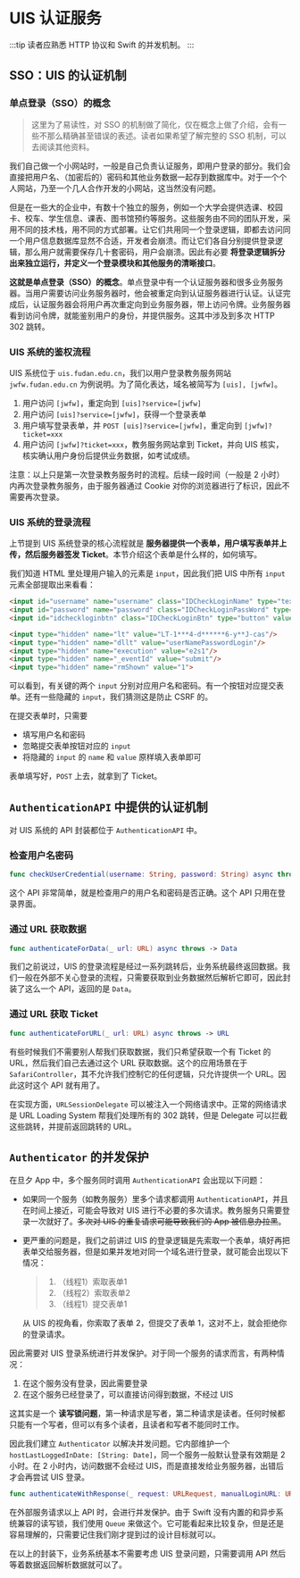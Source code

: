# UIS 认证服务

:::tip
读者应熟悉 HTTP 协议和 Swift 的并发机制。
:::

## SSO：UIS 的认证机制

### 单点登录（SSO）的概念

> 这里为了易读性，对 SSO 的机制做了简化，仅在概念上做了介绍，会有一些不那么精确甚至错误的表述。读者如果希望了解完整的 SSO 机制，可以去阅读其他资料。

我们自己做一个小网站时，一般是自己负责认证服务，即用户登录的部分。我们会直接把用户名、（加密后的）密码和其他业务数据一起存到数据库中。对于一个个人网站，乃至一个几人合作开发的小网站，这当然没有问题。

但是在一些大的企业中，有数十个独立的服务，例如一个大学会提供选课、校园卡、校车、学生信息、课表、图书馆预约等服务。这些服务由不同的团队开发，采用不同的技术栈，用不同的方式部署。让它们共用同一个登录逻辑，即都去访问同一个用户信息数据库显然不合适，开发者会崩溃。而让它们各自分别提供登录逻辑，那么用户就需要保存几十套密码，用户会崩溃。因此有必要 **将登录逻辑拆分出来独立运行，并定义一个登录模块和其他服务的清晰接口**。

**这就是单点登录（SSO）的概念**。单点登录中有一个认证服务器和很多业务服务器。当用户需要访问业务服务器时，他会被重定向到认证服务器进行认证。认证完成后，认证服务器会将用户再次重定向到业务服务器，带上访问令牌。业务服务器看到访问令牌，就能鉴别用户的身份，并提供服务。这其中涉及到多次 HTTP 302 跳转。

### UIS 系统的鉴权流程

UIS 系统位于 `uis.fudan.edu.cn`，我们以用户登录教务服务网站 `jwfw.fudan.edu.cn` 为例说明。为了简化表达，域名被简写为 `[uis], [jwfw]`。

1. 用户访问 `[jwfw]`，重定向到 `[uis]?service=[jwfw]`
2. 用户访问 `[uis]?service=[jwfw]`，获得一个登录表单
3. 用户填写登录表单，并 `POST [uis]?service=[jwfw]`，重定向到 `[jwfw]?ticket=xxx`
4. 用户访问 `[jwfw]?ticket=xxx`，教务服务网站拿到 Ticket，并向 UIS 核实，核实确认用户身份后提供业务数据，如考试成绩。

注意：以上只是第一次登录教务服务时的流程。后续一段时间（一般是 2 小时）内再次登录教务服务，由于服务器通过 Cookie 对你的浏览器进行了标识，因此不需要再次登录。

### UIS 系统的登录流程

上节提到 UIS 系统登录的核心流程就是 **服务器提供一个表单，用户填写表单并上传，然后服务器签发 Ticket**。本节介绍这个表单是什么样的，如何填写。

我们知道 HTML 里处理用户输入的元素是 `input`，因此我们把 UIS 中所有 `input` 元素全部提取出来看看：

```html
<input id="username" name="username" class="IDCheckLoginName" type="text" value=""/>
<input id="password" name="password" class="IDCheckLoginPassWord" type="password" value="" autocomplete="off"/>
<input id="idcheckloginbtn" class="IDCheckLoginBtn" type="button" value="登录">

<input type="hidden" name="lt" value="LT-1***4-d******6-y**J-cas"/>
<input type="hidden" name="dllt" value="userNamePasswordLogin"/>
<input type="hidden" name="execution" value="e2s1"/>
<input type="hidden" name="_eventId" value="submit"/>
<input type="hidden" name="rmShown" value="1">
```

可以看到，有关键的两个 `input` 分别对应用户名和密码。有一个按钮对应提交表单。还有一些隐藏的 `input`，我们猜测这是防止 CSRF 的。

在提交表单时，只需要

- 填写用户名和密码
- 忽略提交表单按钮对应的 `input`
- 将隐藏的 `input` 的 `name` 和 `value` 原样填入表单即可

表单填写好，`POST` 上去，就拿到了 Ticket。

## `AuthenticationAPI` 中提供的认证机制

对 UIS 系统的 API 封装都位于 `AuthenticationAPI` 中。

### 检查用户名密码

```swift
func checkUserCredential(username: String, password: String) async throws -> Bool
```

这个 API 非常简单，就是检查用户的用户名和密码是否正确。这个 API 只用在登录界面。

### 通过 URL 获取数据

```swift
func authenticateForData(_ url: URL) async throws -> Data
```

我们之前说过，UIS 的登录流程是经过一系列跳转后，业务系统最终返回数据。我们一般在外部不关心登录的流程，只需要获取到业务数据然后解析它即可，因此封装了这么一个 API，返回的是 `Data`。

### 通过 URL 获取 Ticket

```swift
func authenticateForURL(_ url: URL) async throws -> URL
```

有些时候我们不需要别人帮我们获取数据，我们只希望获取一个有 Ticket 的 URL，然后我们自己去通过这个 URL 获取数据。这个的应用场景在于 `SafariController`，其不允许我们控制它的任何逻辑，只允许提供一个 URL。因此这时这个 API 就有用了。

在实现方面，`URLSessionDelegate` 可以被注入一个网络请求中。正常的网络请求是 URL Loading System 帮我们处理所有的 302 跳转，但是 Delegate 可以拦截这些跳转，并提前返回跳转的 URL。

## `Authenticator` 的并发保护

在旦夕 App 中，多个服务同时调用 `AuthenticationAPI` 会出现以下问题：

- 如果同一个服务（如教务服务）里多个请求都调用 `AuthenticationAPI`，并且在时间上接近，可能会导致对 UIS 进行不必要的多次请求。教务服务只需要登录一次就好了。~~多次对 UIS 的重复请求可能导致我们的 App 被信息办拉黑~~。

- 更严重的问题是，我们之前讲过 UIS 的登录逻辑是先索取一个表单，填好再把表单交给服务器，但是如果并发地对同一个域名进行登录，就可能会出现以下情况：

  > 1. （线程1）索取表单1
  > 2. （线程2）索取表单2
  > 3. （线程1）提交表单1

  从 UIS 的视角看，你索取了表单 2，但提交了表单 1，这对不上，就会拒绝你的登录请求。

因此需要对 UIS 登录系统进行并发保护。对于同一个服务的请求而言，有两种情况：

1. 在这个服务没有登录，因此需要登录
2. 在这个服务已经登录了，可以直接访问得到数据，不经过 UIS

这其实是一个 **读写锁问题**，第一种请求是写者，第二种请求是读者。任何时候都只能有一个写者，但可以有多个读者，且读者和写者不能同时工作。

因此我们建立 `Authenticator` 以解决并发问题。它内部维护一个 `hostLastLoggedInDate: [String: Date]`，同一个服务一般默认登录有效期是 2 小时。在 2 小时内，访问数据不会经过 UIS，而是直接发给业务服务器，出错后才会再尝试 UIS 登录。

```swift
func authenticateWithResponse(_ request: URLRequest, manualLoginURL: URL? = nil) async throws -> (Data, URLResponse)
```

在外部服务请求以上 API 时，会进行并发保护。由于 Swift 没有内置的和异步系统兼容的读写锁，我们使用 `Queue` 来做这个。它可能看起来比较复杂，但是还是容易理解的，只需要记住我们刚才提到过的设计目标就可以。

在以上的封装下，业务系统基本不需要考虑 UIS 登录问题，只需要调用 API 然后等着数据返回解析数据就可以了。
